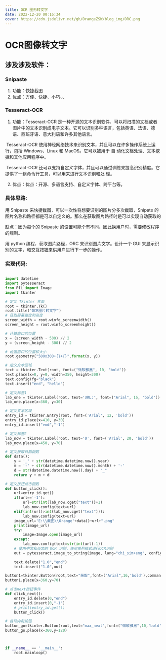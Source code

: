 ```yaml
---
title: OCR 图形转文字
date: 2022-12-20 00:16:34
cover: https://cdn.jsdelivr.net/gh/OrangeZSW/blog_img/ORC.png
---
```


# OCR图像转文字

## 涉及涉及软件：

### Snipaste

1. 功能：快捷截图 
2. 优点：方便、快捷、小巧、、

### Tesseract-OCR

1. 功能：Tesseract-OCR 是一种开源的文本识别软件，可以将扫描的文档或者图片中的文本识别成电子文本。它可以识别多种语言，包括英语、法语、德语、西班牙语、意大利语和许多其他语言。

​		Tesseract-OCR 使用神经网络技术来识别文本，并且可以在许多操作系统上运行，包括 Windows、Linux 和 MacOS。它可以被用于		自	动化文档处理、文本挖掘和其他应用程序中。

​		Tesseract-OCR 还可以支持自定义字体，并且可以通过训练来提高识别精度。它提供了一组命令行工具，可以用来进行文本识别和处		理。

2. 优点：优点：开源、多语言支持、自定义字体、跨平台等。

### 具体思路:

用 Snipaste 来快捷截图，可以一次性将想要识别的图片分多次截取，Snipate 的图片名称和路径都是可以自定义的。那么在获取图片路径时是可以实现自动获取的

缺点：因为每个的 Snipaste 的设置可能个有不同，因此换用户时，需要修改程序的规制。

用 python 编程，获取图片路径，ORC 来识别图片文字。设计一个 GUI 来显示识别的文字，和交互按钮来供用户进行下一步的操作。

### 实现代码:

```python

import datetime
import pytesseract
from PIL import Image
import tkinter

# 定义 Tkinter 界面
root = tkinter.Tk()
root.title("OCR图片转文字")
# 获取屏幕宽度和高度
screen_width = root.winfo_screenwidth()
screen_height = root.winfo_screenheight()

# 计算窗口的位置
x = (screen_width - 500) // 2
y = (screen_height - 300) // 2

# 设置窗口的位置和大小
root.geometry("500x300+{}+{}".format(x, y))

# 定义文本区域
text = tkinter.Text(root, font=("微软雅黑", 10, 'bold'))
text.place(x=0, y=0, width=350, height=300)
text.config(fg="black")
text.insert("end", "hello")

# 定义标签1
lab_one = tkinter.Label(root, text='URL:', font=("Arial", 16, 'bold'))
lab_one.place(x=360, y=30)

# 定义文本区域
entry_id = tkinter.Entry(root, font=('Arial', 12, 'bold'))
entry_id.place(x=410, y=30)
entry_id.insert("end","-1")

# 定义标签2
lab_now = tkinter.Label(root, text='0', font=('Arial', 20, 'bold'))
lab_now.place(x=450, y=70)

# 定义获取日期函数
def data():
    y = '_' + str(datetime.datetime.now().year)
    m = '-' + str(datetime.datetime.now().month) + '-'
    d = str(datetime.datetime.now().day) + "_"
    return y + m + d

# 定义按钮点击函数
def button_click():
    url=entry_id.get()
    if(url=='-1'):
        url=str(int(lab_now.cget("text"))+1)
        lab_now.config(text=url)
    elif(int(url)>int(lab_now.cget("text"))):
        lab_now.config(text=url)
    image_url='E:\\截图\\Orange'+data()+url+".png"
    print(image_url)
    try:
        image=Image.open(image_url)
    except:
        lab_now.config(text=str(int(url)-1))
    # 使用中文和英文的 OCR 识别，使用单列模式进行OCR识别
    out = pytesseract.image_to_string(image, lang="chi_sim+eng", config="--psm 6")

    text.delete("1.0","end")
    text.insert("1.0",out)

button1=tkinter.Button(root,text="获取",font=("Arial",16,'bold'),command=button_click)
button1.place(x=360,y=70)

# 点击next按钮事件
def click_next():
    entry_id.delete(0,"end")
    entry_id.insert(0,"-1")
    # print(entry_id.get())
    button_click()

# 自动向前按钮
button_go=tkinter.Button(root,text="max_next",font=("微软雅黑",10,'bold'),command=click_next)
button_go.place(x=360,y=120)



if __name__ == '__main__':
    root.mainloop()

```

